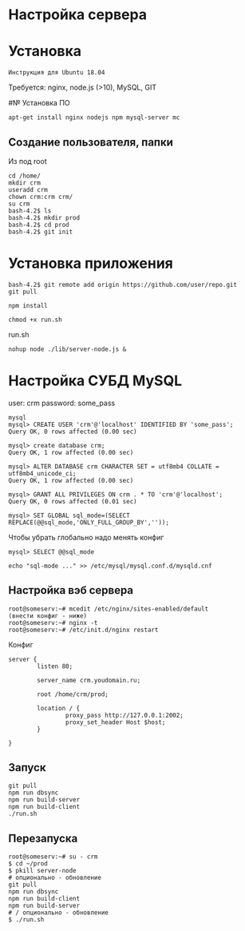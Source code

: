 
# Настройка сервера

# Установка
````
Инструкция для Ubuntu 18.04
````
Требуется: nginx, node.js (>10), MySQL, GIT

#№ Установка ПО
````
apt-get install nginx nodejs npm mysql-server mc
````
## Создание пользователя, папки
Из под root
````
cd /home/
mkdir crm
useradd crm
chown crm:crm crm/
su crm
bash-4.2$ ls
bash-4.2$ mkdir prod
bash-4.2$ cd prod
bash-4.2$ git init
````
# Установка приложения
````
bash-4.2$ git remote add origin https://github.com/user/repo.git
git pull

npm install

chmod +x run.sh
````
run.sh
````
nohup node ./lib/server-node.js &
````

# Настройка СУБД MySQL
user: crm
password: some_pass
````
mysql
mysql> CREATE USER 'crm'@'localhost' IDENTIFIED BY 'some_pass';
Query OK, 0 rows affected (0.00 sec)

mysql> create database crm;
Query OK, 1 row affected (0.00 sec)

mysql> ALTER DATABASE crm CHARACTER SET = utf8mb4 COLLATE = utf8mb4_unicode_ci; 
Query OK, 1 row affected (0.00 sec)

mysql> GRANT ALL PRIVILEGES ON crm . * TO 'crm'@'localhost';
Query OK, 0 rows affected (0.01 sec)

mysql> SET GLOBAL sql_mode=(SELECT REPLACE(@@sql_mode,'ONLY_FULL_GROUP_BY',''));
````
Чтобы убрать глобально надо менять конфиг
````
mysql> SELECT @@sql_mode

echo "sql-mode ..." >> /etc/mysql/mysql.conf.d/mysqld.cnf
````

## Настройка вэб сервера
````
root@someserv:~# mcedit /etc/nginx/sites-enabled/default
(внести конфиг - ниже)
root@someserv:~# nginx -t
root@someserv:~# /etc/init.d/nginx restart
````
Конфиг
````
server {
        listen 80;

        server_name crm.youdomain.ru;

        root /home/crm/prod;

        location / {
                proxy_pass http://127.0.0.1:2002;
                proxy_set_header Host $host;
        }

}
````
## Запуск
````
git pull
npm run dbsync
npm run build-server
npm run build-client
./run.sh
````

## Перезапуска
````
root@someserv:~# su - crm
$ cd ~/prod
$ pkill server-node
# опционально - обновление
git pull
npm run dbsync
npm run build-client
npm run build-server
# / опционально - обновление
$ ./run.sh
````
